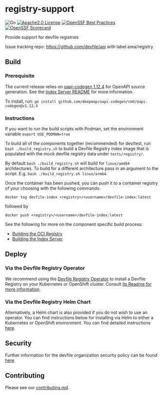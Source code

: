 # registry-support

<div id="header">

![Go](https://img.shields.io/badge/Go-1.19-blue)
[![Apache2.0 License](https://img.shields.io/badge/license-Apache2.0-brightgreen.svg)](LICENSE)
[![OpenSSF Best Practices](https://www.bestpractices.dev/projects/8257/badge)](https://www.bestpractices.dev/projects/8257)
[![OpenSSF Scorecard](https://api.securityscorecards.dev/projects/github.com/devfile/registry-support/badge)](https://securityscorecards.dev/viewer/?uri=github.com/devfile/registry-support)

</div>

Provide support for devfile registries

Issue tracking repo: https://github.com/devfile/api with label area/registry

## Build

### Prerequisite

The current release relies on [oapi-codegen 1.12.4](https://github.com/deepmap/oapi-codegen/tree/v1.12.4) for OpenAPI source generation. See the [Index Server README](index/server/README.md#source-generation) for more information.

To install, run:
`go install github.com/deepmap/oapi-codegen/cmd/oapi-codegen@v1.12.4`

### Instructions
If you want to run the build scripts with Podman, set the environment variable
`export USE_PODMAN=true`

To build all of the components together (recommended) for dev/test, run `bash ./build_registry.sh` to build a Devfile Registry index image that is populated with the mock devfile registry data under `tests/registry/`.

By default `bash ./build_registry.sh` will build for `linux/amd64` architectures. To build for a different architecture pass in an argument to the script.
E.g. `bash ./build_registry.sh linux/arm64`.

Once the container has been pushed, you can push it to a container registry of your choosing with the following commands:

```
docker tag devfile-index <registry>/<username>/devfile-index:latest
```

followed by

```
docker push <registry>/<username>/devfile-index:latest
```

See the following for more on the component specific build process:

- [Building the OCI Registry](oci-registry/README.md#build)
- [Building the Index Server](index/server/README.md#build)

## Deploy

### Via the Devfile Registry Operator

We recommend using the [Devfile Registry Operator](https://github.com/devfile/registry-operator) to install a Devfile Registry on your Kubernetes or OpenShift cluster. Consult [its Readme for more information](https://github.com/devfile/registry-operator#running-the-controller-in-a-cluster).

### Via the Devfile Registry Helm Chart
Alternatively, a Helm chart is also provided if you do not wish to use an operator. You can find instructions below for installing via Helm to either a Kubernetes or OpenShift environment. You can find detailed instructions [here](deploy/chart/devfile-registry/README.md).

## Security

Further information for the devfile organization security policy can be found [here](https://github.com/devfile/api/blob/main/SECURITY.md).

## Contributing

Please see our [contributing.md](./CONTRIBUTING.md).
